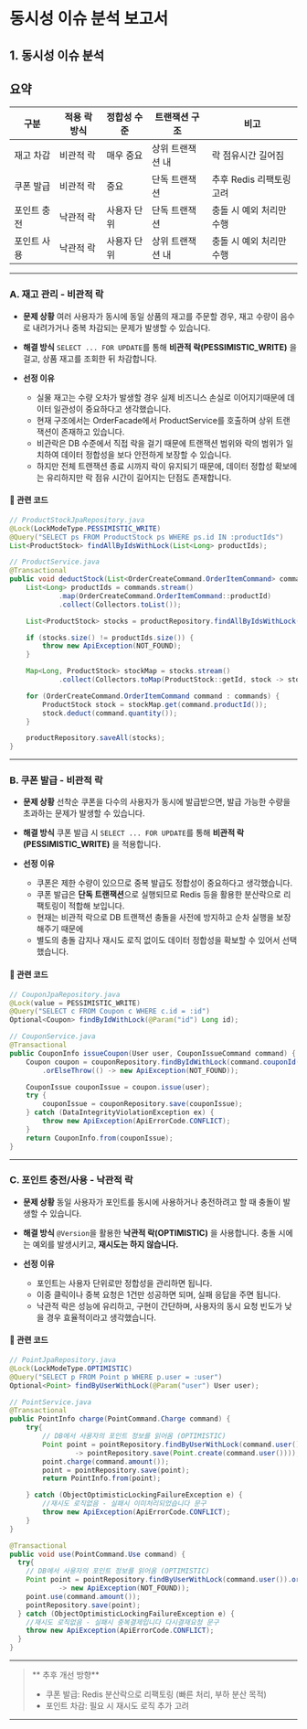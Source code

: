 

#  동시성 이슈 분석 보고서


## 1. 동시성 이슈 분석

## 요약 

| 구분     | 적용 락 방식 | 정합성 수준 | 트랜잭션 구조   | 비고               |
|--------| ------- | ------ | --------- |------------------|
| 재고 차감  | 비관적 락   | 매우 중요  | 상위 트랜잭션 내 | 락 점유시간 길어짐       |
| 쿠폰 발급  | 비관적 락   | 중요     | 단독 트랜잭션   | 추후 Redis 리팩토링 고려 |
| 포인트 충전 | 낙관적 락   | 사용자 단위 | 단독 트랜잭션   | 충돌 시 예외 처리만 수행   |
| 포인트 사용 | 낙관적 락   | 사용자 단위 | 상위 트랜잭션 내  | 충돌 시 예외 처리만 수행   |


---

###  A. 재고 관리 - **비관적 락**

* **문제 상황**
  여러 사용자가 동시에 동일 상품의 재고를 주문할 경우, 재고 수량이 음수로 내려가거나 중복 차감되는 문제가 발생할 수 있습니다.

* **해결 방식**
  `SELECT ... FOR UPDATE`를 통해 **비관적 락(PESSIMISTIC\_WRITE)** 을 걸고, 상품 재고를 조회한 뒤 차감합니다.

* **선정 이유**

    * 실물 재고는 수량 오차가 발생할 경우 실제 비즈니스 손실로 이어지기때문에 데이터 일관성이 중요하다고 생각했습니다.
    * 현재 구조에서는 OrderFacade에서 ProductService를 호출하며 상위 트랜잭션이 존재하고 있습니다.
    * 비관락은 DB 수준에서 직접 락을 걸기 때문에 트랜잭션 범위와 락의 범위가 일치하여 데이터 정합성을 보다 안전하게 보장할 수 있습니다.
    * 하지만 전체 트랜잭션 종료 시까지 락이 유지되기 때문에, 데이터 정합성 확보에는 유리하지만 락 점유 시간이 길어지는 단점도 존재합니다.
#### 🔧 관련 코드

```java
// ProductStockJpaRepository.java
@Lock(LockModeType.PESSIMISTIC_WRITE)
@Query("SELECT ps FROM ProductStock ps WHERE ps.id IN :productIds")
List<ProductStock> findAllByIdsWithLock(List<Long> productIds);
```

```java
// ProductService.java
@Transactional
public void deductStock(List<OrderCreateCommand.OrderItemCommand> commands) {
    List<Long> productIds = commands.stream()
            .map(OrderCreateCommand.OrderItemCommand::productId)
            .collect(Collectors.toList());

    List<ProductStock> stocks = productRepository.findAllByIdsWithLock(productIds);

    if (stocks.size() != productIds.size()) {
        throw new ApiException(NOT_FOUND);
    }

    Map<Long, ProductStock> stockMap = stocks.stream()
            .collect(Collectors.toMap(ProductStock::getId, stock -> stock));

    for (OrderCreateCommand.OrderItemCommand command : commands) {
        ProductStock stock = stockMap.get(command.productId());
        stock.deduct(command.quantity());
    }

    productRepository.saveAll(stocks);
}
```

---

###  B. 쿠폰 발급 - **비관적 락**

* **문제 상황**
  선착순 쿠폰을 다수의 사용자가 동시에 발급받으면, 발급 가능한 수량을 초과하는 문제가 발생할 수 있습니다.

* **해결 방식**
  쿠폰 발급 시 `SELECT ... FOR UPDATE`를 통해 **비관적 락(PESSIMISTIC\_WRITE)** 을 적용합니다.

* **선정 이유**

    * 쿠폰은 제한 수량이 있으므로 중복 발급도 정합성이 중요하다고 생각했습니다.
    * 쿠폰 발급은 **단독 트랜잭션**으로 실행되므로 Redis 등을 활용한 분산락으로 리팩토링이 적합해 보입니다.
    * 현재는 비관적 락으로 DB 트랜잭션 충돌을 사전에 방지하고 순차 실행을 보장해주기 때문에
    * 별도의 충돌 감지나 재시도 로직 없이도 데이터 정합성을 확보할 수 있어서 선택했습니다.

#### 🔧 관련 코드

```java
// CouponJpaRepository.java
@Lock(value = PESSIMISTIC_WRITE)
@Query("SELECT c FROM Coupon c WHERE c.id = :id")
Optional<Coupon> findByIdWithLock(@Param("id") Long id);
```

```java
// CouponService.java
@Transactional
public CouponInfo issueCoupon(User user, CouponIssueCommand command) {
    Coupon coupon = couponRepository.findByIdWithLock(command.couponId())
        .orElseThrow(() -> new ApiException(NOT_FOUND));

    CouponIssue couponIssue = coupon.issue(user);
    try {
        couponIssue = couponRepository.save(couponIssue);
    } catch (DataIntegrityViolationException ex) {
        throw new ApiException(ApiErrorCode.CONFLICT);
    }
    return CouponInfo.from(couponIssue);
}
```

---

###  C. 포인트 충전/사용 - **낙관적 락**

* **문제 상황**
  동일 사용자가 포인트를 동시에 사용하거나 충전하려고 할 때 충돌이 발생할 수 있습니다.

* **해결 방식**
  `@Version`을 활용한 **낙관적 락(OPTIMISTIC)** 을 사용합니다. 충돌 시에는 예외를 발생시키고, **재시도는 하지 않습니다.**

* **선정 이유**

    * 포인트는 사용자 단위로만 정합성을 관리하면 됩니다.
    * 이중 클릭이나 중복 요청은 1건만 성공하면 되며, 실패 응답을 주면 됩니다.
    * 낙관적 락은 성능에 유리하고, 구현이 간단하며, 사용자의 동시 요청 빈도가 낮을 경우 효율적이라고 생각했습니다.

#### 🔧 관련 코드

```java
// PointJpaRepository.java
@Lock(LockModeType.OPTIMISTIC)
@Query("SELECT p FROM Point p WHERE p.user = :user")
Optional<Point> findByUserWithLock(@Param("user") User user);
```

```java
// PointService.java
@Transactional
public PointInfo charge(PointCommand.Charge command) {
    try{
        // DB에서 사용자의 포인트 정보를 읽어옴 (OPTIMISTIC)
        Point point = pointRepository.findByUserWithLock(command.user()).orElseGet(()
                -> pointRepository.save(Point.create(command.user())));
        point.charge(command.amount());
        point = pointRepository.save(point);
        return PointInfo.from(point);

    } catch (ObjectOptimisticLockingFailureException e) {
        //재시도 로직없음 - 실패시 이미처리되었습니다 문구
        throw new ApiException(ApiErrorCode.CONFLICT);
    }
}
```

```java
@Transactional
public void use(PointCommand.Use command) {
  try{
    // DB에서 사용자의 포인트 정보를 읽어옴 (OPTIMISTIC)
    Point point = pointRepository.findByUserWithLock(command.user()).orElseThrow(()
            -> new ApiException(NOT_FOUND));
    point.use(command.amount());
    pointRepository.save(point);
  } catch (ObjectOptimisticLockingFailureException e) {
    //재시도 로직없음 - 실패시 중복결제입니다 다시결재요청 문구
    throw new ApiException(ApiErrorCode.CONFLICT);
  }
}
```

---


> ** 추후 개선 방향**
>
> * 쿠폰 발급: Redis 분산락으로 리팩토링 (빠른 처리, 부하 분산 목적)
> * 포인트 차감: 필요 시 재시도 로직 추가 고려

---
